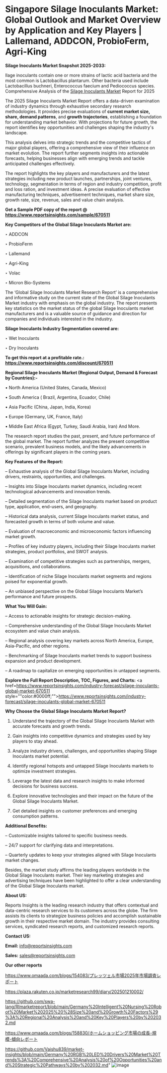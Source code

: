 # Singapore Silage Inoculants Market: Global Outlook and Market Overview by Application and Key Players | Lallemand, ADDCON, ProbioFerm, Agri-King

<strong>Silage Inoculants Market Snapshot 2025-2033:</strong>

Ilage inoculants contain one or more strains of lactic acid bacteria and the most common is Lactobacillus plantarum. Other bacteria used include Lactobacillus buchneri, Enterococcus faecium and Pediococcus species. Comprehensive Analysis of the <a href=https://www.reportsinsights.com/sample/670511>Silage Inoculants Market</a> Report for 2025

The 2025 Silage Inoculants Market Report offers a data-driven examination of industry dynamics through exhaustive secondary research methodologies. It provides precise evaluations of <strong>current market size, share, demand patterns</strong>, and <strong>growth trajectories</strong>, establishing a foundation for understanding market behavior. With projections for future growth, the report identifies key opportunities and challenges shaping the industry's landscape.

This analysis delves into strategic trends and the competitive tactics of major global players, offering a comprehensive view of their influence on market evolution. The report further segments insights into actionable forecasts, helping businesses align with emerging trends and tackle anticipated challenges effectively.

The report highlights the key players and manufacturers and the latest strategies including new product launches, partnerships, joint ventures, technology, segmentation in terms of region and industry competition, profit and loss ration, and investment ideas. A precise evaluation of effective manufacturing techniques, advertisement techniques, market share size, growth rate, size, revenue, sales and value chain analysis.

<strong>Get a Sample PDF copy of the report @ <a href=https://www.reportsinsights.com/sample/670511 style=color:#0000ff;>https://www.reportsinsights.com/sample/670511</a></strong>

<strong>Key Competitors of the Global Silage Inoculants Market are:</strong>

‣ ADDCON

‣ ProbioFerm

‣ Lallemand

‣ Agri-King

‣ Volac

‣ Micron Bio-Systems

The ‘Global Silage Inoculants Market Research Report’ is a comprehensive and informative study on the current state of the Global Silage Inoculants Market industry with emphasis on the global industry. The report presents key statistics on the market status of the global Silage Inoculants market manufacturers and is a valuable source of guidance and direction for companies and individuals interested in the industry.

<strong>Silage Inoculants Industry Segmentation covered are:</strong>

‣ Wet Inoculants

‣ Dry Inoculants

<strong>To get this report at a profitable rate.: <a href=https://www.reportsinsights.com/discount/670511 style=color:#0000ff;>https://www.reportsinsights.com/discount/670511</a></strong>

<strong>Regional Silage Inoculants Market (Regional Output, Demand &amp; Forecast by Countries):-</strong>

• North America (United States, Canada, Mexico)

• South America ( Brazil, Argentina, Ecuador, Chile)

• Asia Pacific (China, Japan, India, Korea)

• Europe (Germany, UK, France, Italy)

• Middle East Africa (Egypt, Turkey, Saudi Arabia, Iran) And More.

The research report studies the past, present, and future performance of the global market. The report further analyzes the present competitive scenario, prevalent business models, and the likely advancements in offerings by significant players in the coming years.

<strong>Key Features of the Report:</strong>

– Exhaustive analysis of the Global Silage Inoculants Market, including drivers, restraints, opportunities, and challenges.

– Insights into Silage Inoculants market dynamics, including recent technological advancements and innovation trends.

– Detailed segmentation of the Silage Inoculants market based on product type, application, end-users, and geography.

– Historical data analysis, current Silage Inoculants market status, and forecasted growth in terms of both volume and value.

– Evaluation of macroeconomic and microeconomic factors influencing market growth.

– Profiles of key industry players, including their Silage Inoculants market strategies, product portfolios, and SWOT analysis.

– Examination of competitive strategies such as partnerships, mergers, acquisitions, and collaborations.

– Identification of niche Silage Inoculants market segments and regions poised for exponential growth.

– An unbiased perspective on the Global Silage Inoculants Market’s performance and future prospects.

<strong>What You Will Gain:</strong>

– Access to actionable insights for strategic decision-making.

– Comprehensive understanding of the Global Silage Inoculants Market ecosystem and value chain analysis.

– Regional analysis covering key markets across North America, Europe, Asia-Pacific, and other regions.

– Benchmarking of Silage Inoculants market trends to support business expansion and product development.

– A roadmap to capitalize on emerging opportunities in untapped segments.

<strong>Explore the Full Report Description, TOC, Figures, and Charts:</strong>
<a href=https://www.reportsinsights.com/industry-forecast/silage-inoculants-global-market-670511 style=""color:#0000ff;"">https://www.reportsinsights.com/industry-forecast/silage-inoculants-global-market-670511</a>

<strong>Why Choose the Global Silage Inoculants Market Report?</strong>

1. Understand the trajectory of the Global Silage Inoculants Market with accurate forecasts and growth trends.

2. Gain insights into competitive dynamics and strategies used by key players to stay ahead.

3. Analyze industry drivers, challenges, and opportunities shaping Silage Inoculants market potential.

4. Identify regional hotspots and untapped Silage Inoculants markets to optimize investment strategies.

5. Leverage the latest data and research insights to make informed decisions for business success.

6. Explore innovative technologies and their impact on the future of the Global Silage Inoculants Market.

7. Get detailed insights on customer preferences and emerging consumption patterns.

<strong>Additional Benefits:</strong>

– Customizable insights tailored to specific business needs.

– 24/7 support for clarifying data and interpretations.

– Quarterly updates to keep your strategies aligned with Silage Inoculants market changes.

Besides, the market study affirms the leading players worldwide in the Global Silage Inoculants market. Their key marketing strategies and advertising techniques have been highlighted to offer a clear understanding of the Global Silage Inoculants market.

<strong><strong>About US</strong>:</strong>

Reports Insights is the leading research industry that offers contextual and data-centric research services to its customers across the globe. The firm assists its clients to strategize business policies and accomplish sustainable growth in their respective market domain. The industry provides consulting services, syndicated research reports, and customized research reports.

<strong>Contact US:</strong>

<p class=><b>Email:</b> <a href=mailto:info@reportsinsights.com>info@reportsinsights.com</a></p>
<p class=><b>Sales:</b> <a href=mailto:sales@reportsinsights.com>sales@reportsinsights.com</a></p>

<strong>Our other reports</strong>

<a href=https://www.omaada.com/blogs/154083/プレッツェル市場2025年市場調査レポート>https://www.omaada.com/blogs/154083/プレッツェル市場2025年市場調査レポート</a>

<a href=https://plaza.rakuten.co.jp/marketresearch99/diary/202501210002/>https://plaza.rakuten.co.jp/marketresearch99/diary/202501210002/</a>

<a href=https://github.com/swa-lang/RImarketreport/blob/main/Germany%20Intelligent%20Nursing%20Robot%20Market%202025%20%28Size%20and%20Growth%20Factors%29%3A%20Regional%20Analysis%20and%20Key%20Players%20by%202032.md>https://github.com/swa-lang/RImarketreport/blob/main/Germany%20Intelligent%20Nursing%20Robot%20Market%202025%20%28Size%20and%20Growth%20Factors%29%3A%20Regional%20Analysis%20and%20Key%20Players%20by%202032.md</a>

<a href=https://www.omaada.com/blogs/158830/ホームショッピング市場の成長-規模-傾向レポート>https://www.omaada.com/blogs/158830/ホームショッピング市場の成長-規模-傾向レポート</a>

<a href=https://github.com/Vaishu839/market-insights/blob/main/Germany%20RGB%20LED%20Drivers%20Market%20Trends%3A%20Comprehensive%20Analysis%20of%20Opportunities%20and%20Strategic%20Pathways%20by%202032.md>https://github.com/Vaishu839/market-insights/blob/main/Germany%20RGB%20LED%20Drivers%20Market%20Trends%3A%20Comprehensive%20Analysis%20of%20Opportunities%20and%20Strategic%20Pathways%20by%202032.md</a>"
![image](https://github.com/user-attachments/assets/ceb537bc-0f1d-4902-aabd-04e1092569ec)
